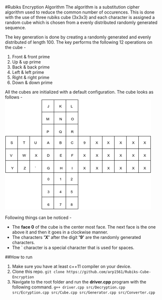 #Rubiks Encryption Algorithm
The algorithm is a substitution cipher algorithm used to reduce the common number of occurences. This is done with the use of three rubiks cube (3x3x3) and each character is assigned a random cube which is chosen from a evenly distributed randomly generated sequence.

The key generation is done by creating a randomly generated and evenly distributed of length 100. The key performs the following 12 operations on the cube -
1. Front & front prime
2. Up & up prime
3. Back & back prime
4. Left & left prime
5. Right & right prime
6. Down & down prime

All the cubes are initialized with a default configuration. The cube looks as follows -
![Cube Default Configuration](Pictures/cubeDiagram.png?raw=true "Cube Default Configuration")

Following things can be noticed -
- The **face 0** of the cube is the center most face. The next face is the one above it and then it goes in a clockwise manner.
- The characters **'X'** after the digit **'9'** are the randomly generated characters.
- The ` character is a special character that is used for spaces. 


##How to run
1. Make sure you have at least c++11 compiler on your device.
2. Clone this repo. `git clone https://github.com/arp1561/Rubiks-Cube-Encryption`
3. Navigate to the root folder and run the **driver.cpp** program with the following command.
`g++ driver.cpp src/Decryption.cpp src/Ecryption.cpp src/Cube.cpp src/Generator.cpp src/Converter.cpp `
